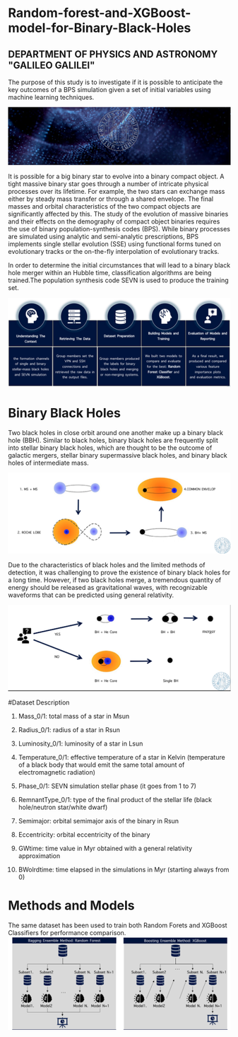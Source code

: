 # Random-forest-and-XGBoost-model-for-Binary-Black-Holes

## DEPARTMENT OF PHYSICS AND ASTRONOMY "GALILEO GALILEI" ##

The purpose of this study is to investigate if it is possible to anticipate the key outcomes of a BPS simulation given a set of initial variables using machine learning techniques.

![](cover.png)

It is possible for a big binary star to evolve into a binary compact object. A tight massive binary star goes through a number of intricate physical processes over its lifetime. For example, the two stars can exchange mass either by steady mass transfer or through a shared envelope. The final masses and orbital characteristics of the two compact objects are significantly affected by this.
The study of the evolution of massive binaries and their effects on the demography of compact object binaries requires the use of binary population-synthesis codes (BPS). While binary processes are simulated using analytic and semi-analytic prescriptions, BPS implements single stellar evolution (SSE) using functional forms tuned on evolutionary tracks or the on-the-fly interpolation of evolutionary tracks.

In order to determine the initial circumstances that will lead to a binary black hole merger within an Hubble time, classification algorithms are being trained.The population synthesis code SEVN is used to produce the training set.

![](overallflow.png)

# Binary Black Holes

Two black holes in close orbit around one another make up a binary black hole (BBH). Similar to black holes, binary black holes are frequently split into stellar binary black holes, which are thought to be the outcome of galactic mergers, stellar binary supermassive black holes, and binary black holes of intermediate mass.

![](bbh.png)

Due to the characteristics of black holes and the limited methods of detection, it was challenging to prove the existence of binary black holes for a long time. However, if two black holes merge, a tremendous quantity of energy should be released as gravitational waves, with recognizable waveforms that can be predicted using general relativity.

![](bbh2.png)

#Dataset Description

1) Mass_0/1: total mass of a star in Msun

2) Radius_0/1: radius of a star in Rsun

3) Luminosity_0/1: luminosity of a star in Lsun

4) Temperature_0/1: effective temperature of a star in Kelvin (temperature of a black body that would emit the same
total amount of electromagnetic radiation)

5) Phase_0/1: SEVN simulation stellar phase (it goes from 1 to 7)

6) RemnantType_0/1: type of the final product of the stellar life (black hole/neutron star/white dwarf)

7) Semimajor: orbital semimajor axis of the binary in Rsun

8) Eccentricity: orbital eccentricity of the binary

9) GWtime: time value in Myr obtained with a general relativity approximation

10) BWolrdtime: time elapsed in the simulations in Myr (starting always from 0)

# Methods and Models

The same dataset has been used to train both Random Forets and XGBoost Classifiers for performance comparison.
![](models.png)
